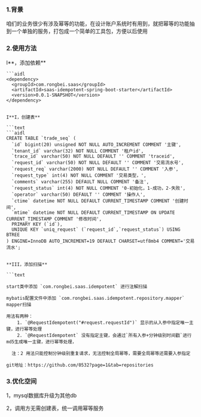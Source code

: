 ### 1.背景

咱们的业务很少有涉及幂等的功能，在设计账户系统时有用到，就把幂等的功能抽到一个单独的服务，打包成一个简单的工具包，方便以后使用

### 2.使用方法

I**，添加依赖**

```text
```aidl
<dependency>
  <groupId>com.rongbei.saas</groupId>
  <artifactId>saas-idempotent-spring-boot-starter</artifactId>
  <version>0.0.1-SNAPSHOT</version>
</dependency>
```

```

I**I，创建表**

```text
```aidl
CREATE TABLE `trade_seq` (
  `id` bigint(20) unsigned NOT NULL AUTO_INCREMENT COMMENT '主键',
  `tenant_id` varchar(32) NOT NULL COMMENT '租户id',
  `trace_id` varchar(50) NOT NULL DEFAULT '' COMMENT 'traceid',
  `request_id` varchar(50) NOT NULL DEFAULT '' COMMENT '交易流水号',
  `request_req` varchar(2000) NOT NULL DEFAULT '' COMMENT '入参',
  `request_type` int(4) NOT NULL COMMENT '交易类型，',
  `comments` varchar(255) DEFAULT NULL COMMENT '备注',
  `request_status` int(4) NOT NULL COMMENT '0-初始化，1-成功，2-失败',
  `operator` varchar(50) DEFAULT '' COMMENT '操作人',
  `ctime` datetime NOT NULL DEFAULT CURRENT_TIMESTAMP COMMENT '创建时间',
  `mtime` datetime NOT NULL DEFAULT CURRENT_TIMESTAMP ON UPDATE CURRENT_TIMESTAMP COMMENT '修改时间',
  PRIMARY KEY (`id`),
  UNIQUE KEY `uniq_request` (`request_id`,`request_status`) USING BTREE
) ENGINE=InnoDB AUTO_INCREMENT=19 DEFAULT CHARSET=utf8mb4 COMMENT='交易流水';
```
```

**III，添加扫描**

```text

start类中添加 `com.rongbei.saas.idempotent` 进行注解扫描

mybatis配置文件中添加 `com.rongbei.saas.idempotent.repository.mapper` mapper扫描

用法有两种：
    1. `@RequestIdempotent("#request.requestId")` 显示的从入参中指定唯一主键，进行幂等处理
    2. `@RequestIdempotent` 没有指定主键，会通过`所有入参+分钟级别时间戳`进行md5生成唯一主键，进行幂等处理，

  注：2 用法只能控制分钟级别重复请求，无法控制全局幂等，需要全局幂等还需要入参指定

git地址：https://github.com/0532?page=1&tab=repositories
```

### 3.优化空间

1，mysql数据库升级为其他db

2，调用方无需创建表，统一调用幂等服务